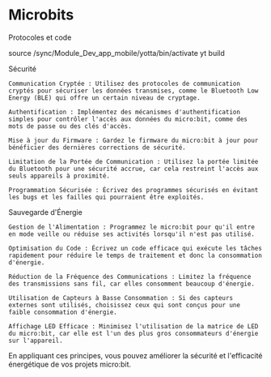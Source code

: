 # Microbits
Protocoles et code

source /sync/Module_Dev_app_mobile/yotta/bin/activate
yt build

Sécurité

    Communication Cryptée : Utilisez des protocoles de communication cryptés pour sécuriser les données transmises, comme le Bluetooth Low Energy (BLE) qui offre un certain niveau de cryptage.

    Authentification : Implémentez des mécanismes d'authentification simples pour contrôler l'accès aux données du micro:bit, comme des mots de passe ou des clés d'accès.

    Mise à jour du Firmware : Gardez le firmware du micro:bit à jour pour bénéficier des dernières corrections de sécurité.

    Limitation de la Portée de Communication : Utilisez la portée limitée du Bluetooth pour une sécurité accrue, car cela restreint l'accès aux seuls appareils à proximité.

    Programmation Sécurisée : Écrivez des programmes sécurisés en évitant les bugs et les failles qui pourraient être exploités.

Sauvegarde d'Énergie

    Gestion de l'Alimentation : Programmez le micro:bit pour qu'il entre en mode veille ou réduise ses activités lorsqu'il n'est pas utilisé.

    Optimisation du Code : Écrivez un code efficace qui exécute les tâches rapidement pour réduire le temps de traitement et donc la consommation d'énergie.

    Réduction de la Fréquence des Communications : Limitez la fréquence des transmissions sans fil, car elles consomment beaucoup d'énergie.

    Utilisation de Capteurs à Basse Consommation : Si des capteurs externes sont utilisés, choisissez ceux qui sont conçus pour une faible consommation d'énergie.

    Affichage LED Efficace : Minimisez l'utilisation de la matrice de LED du micro:bit, car elle est l'un des plus gros consommateurs d'énergie sur l'appareil.

En appliquant ces principes, vous pouvez améliorer la sécurité et l'efficacité énergétique de vos projets micro:bit.

